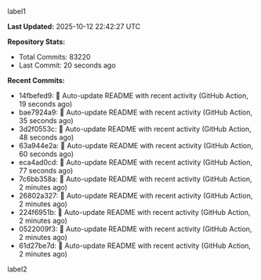 
label1 
<!-- ACTIVITY_START -->
**Last Updated:** 2025-10-12 22:42:27 UTC

**Repository Stats:**
- Total Commits: 83220
- Last Commit: 20 seconds ago

**Recent Commits:**
- 14fbefed9: 🤖 Auto-update README with recent activity (GitHub Action, 19 seconds ago)
- bae7924a9: 🤖 Auto-update README with recent activity (GitHub Action, 35 seconds ago)
- 3d2f0553c: 🤖 Auto-update README with recent activity (GitHub Action, 48 seconds ago)
- 63a944e2a: 🤖 Auto-update README with recent activity (GitHub Action, 60 seconds ago)
- eca4ad0cd: 🤖 Auto-update README with recent activity (GitHub Action, 77 seconds ago)
- 7c6bb358a: 🤖 Auto-update README with recent activity (GitHub Action, 2 minutes ago)
- 26802a327: 🤖 Auto-update README with recent activity (GitHub Action, 2 minutes ago)
- 224f6951b: 🤖 Auto-update README with recent activity (GitHub Action, 2 minutes ago)
- 0522009f3: 🤖 Auto-update README with recent activity (GitHub Action, 2 minutes ago)
- 61d27be7d: 🤖 Auto-update README with recent activity (GitHub Action, 2 minutes ago)
<!-- ACTIVITY_END -->

label2
